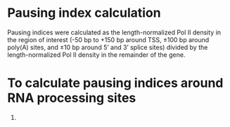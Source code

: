 # Pausing index calculation
Pausing indices were calculated as the length-normalized Pol II density in the region of interest (-50 bp to +150 bp around TSS, ±100 bp around poly(A) sites, and ±10 bp around 5’ and 3’ splice sites) divided by the length-normalized Pol II density in the remainder of the gene. 

# To calculate pausing indices around RNA processing sites
1. 
